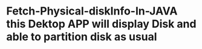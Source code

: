 # Fetch-Physical-diskInfo-In-JAVA    this Dektop APP will display Disk and able to partition disk as usual
